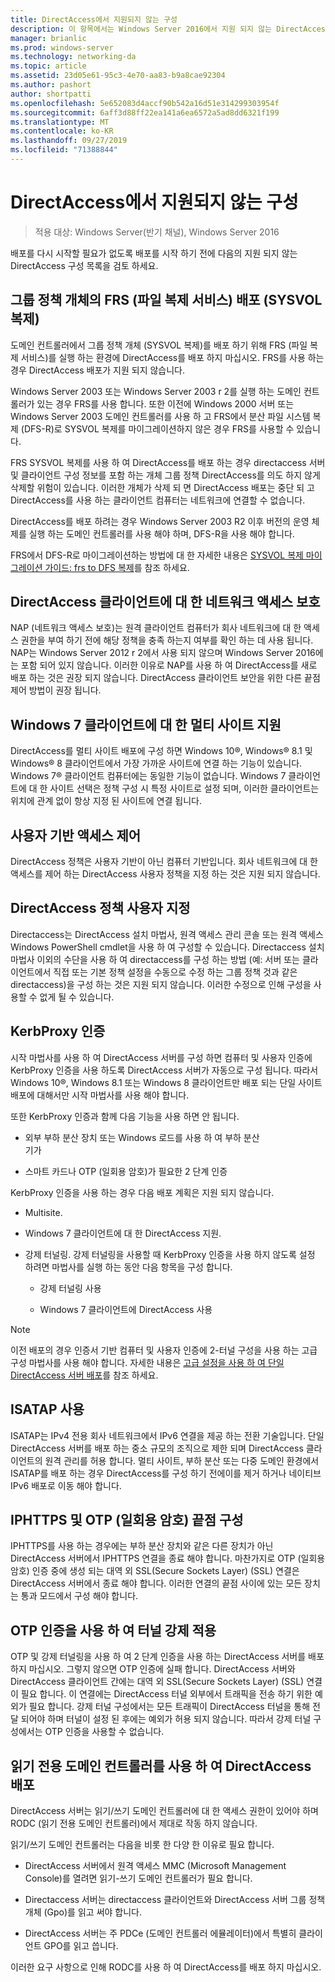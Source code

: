 ```yaml
---
title: DirectAccess에서 지원되지 않는 구성
description: 이 항목에서는 Windows Server 2016에서 지원 되지 않는 DirectAccess 구성 목록을 제공 합니다.
manager: brianlic
ms.prod: windows-server
ms.technology: networking-da
ms.topic: article
ms.assetid: 23d05e61-95c3-4e70-aa83-b9a8cae92304
ms.author: pashort
author: shortpatti
ms.openlocfilehash: 5e652083d4accf90b542a16d51e314299303954f
ms.sourcegitcommit: 6aff3d88ff22ea141a6ea6572a5ad8dd6321f199
ms.translationtype: MT
ms.contentlocale: ko-KR
ms.lasthandoff: 09/27/2019
ms.locfileid: "71388844"
---
```

# <a name="directaccess-unsupported-configurations"></a>DirectAccess에서 지원되지 않는 구성

>적용 대상: Windows Server(반기 채널), Windows Server 2016

배포를 다시 시작할 필요가 없도록 배포를 시작 하기 전에 다음의 지원 되지 않는 DirectAccess 구성 목록을 검토 하세요.  

## <a name="bkmk_frs"></a>그룹 정책 개체의 FRS (파일 복제 서비스) 배포 (SYSVOL 복제)  
도메인 컨트롤러에서 그룹 정책 개체 (SYSVOL 복제)를 배포 하기 위해 FRS (파일 복제 서비스)를 실행 하는 환경에 DirectAccess를 배포 하지 마십시오. FRS를 사용 하는 경우 DirectAccess 배포가 지원 되지 않습니다.  
  
Windows Server 2003 또는 Windows Server 2003 r 2를 실행 하는 도메인 컨트롤러가 있는 경우 FRS를 사용 합니다. 또한 이전에 Windows 2000 서버 또는 Windows Server 2003 도메인 컨트롤러를 사용 하 고 FRS에서 분산 파일 시스템 복제 (DFS-R)로 SYSVOL 복제를 마이그레이션하지 않은 경우 FRS를 사용할 수 있습니다.  
  
FRS SYSVOL 복제를 사용 하 여 DirectAccess를 배포 하는 경우 directaccess 서버 및 클라이언트 구성 정보를 포함 하는 개체 그룹 정책 DirectAccess를 의도 하지 않게 삭제할 위험이 있습니다. 이러한 개체가 삭제 되 면 DirectAccess 배포는 중단 되 고 DirectAccess를 사용 하는 클라이언트 컴퓨터는 네트워크에 연결할 수 없습니다.  
  
DirectAccess를 배포 하려는 경우 Windows Server 2003 R2 이후 버전의 운영 체제를 실행 하는 도메인 컨트롤러를 사용 해야 하며, DFS-R을 사용 해야 합니다.  
  
FRS에서 DFS-R로 마이그레이션하는 방법에 대 한 자세한 내용은 [SYSVOL 복제 마이그레이션 가이드: frs to DFS 복제](https://technet.microsoft.com/library/dd640019(v=ws.10).aspx)를 참조 하세요.  
  
## <a name="bkmk_nap"></a>DirectAccess 클라이언트에 대 한 네트워크 액세스 보호  
NAP (네트워크 액세스 보호)는 원격 클라이언트 컴퓨터가 회사 네트워크에 대 한 액세스 권한을 부여 하기 전에 해당 정책을 충족 하는지 여부를 확인 하는 데 사용 됩니다. NAP는 Windows Server 2012 r 2에서 사용 되지 않으며 Windows Server 2016에는 포함 되어 있지 않습니다. 이러한 이유로 NAP를 사용 하 여 DirectAccess를 새로 배포 하는 것은 권장 되지 않습니다. DirectAccess 클라이언트 보안을 위한 다른 끝점 제어 방법이 권장 됩니다.  
  
## <a name="bkmk_multi"></a>Windows 7 클라이언트에 대 한 멀티 사이트 지원  
DirectAccess를 멀티 사이트 배포에 구성 하면 Windows 10&reg;, Windows&reg; 8.1 및 Windows&reg; 8 클라이언트에서 가장 가까운 사이트에 연결 하는 기능이 있습니다.  Windows 7&reg; 클라이언트 컴퓨터에는 동일한 기능이 없습니다. Windows 7 클라이언트에 대 한 사이트 선택은 정책 구성 시 특정 사이트로 설정 되며, 이러한 클라이언트는 위치에 관계 없이 항상 지정 된 사이트에 연결 됩니다.  
  
## <a name="bkmk_user"></a>사용자 기반 액세스 제어  
DirectAccess 정책은 사용자 기반이 아닌 컴퓨터 기반입니다. 회사 네트워크에 대 한 액세스를 제어 하는 DirectAccess 사용자 정책을 지정 하는 것은 지원 되지 않습니다.  
  
## <a name="bkmk_policy"></a>DirectAccess 정책 사용자 지정  
Directaccess는 DirectAccess 설치 마법사, 원격 액세스 관리 콘솔 또는 원격 액세스 Windows PowerShell cmdlet을 사용 하 여 구성할 수 있습니다. Directaccess 설치 마법사 이외의 수단을 사용 하 여 directaccess를 구성 하는 방법 (예: 서버 또는 클라이언트에서 직접 또는 기본 정책 설정을 수동으로 수정 하는 그룹 정책 것과 같은 directaccess)을 구성 하는 것은 지원 되지 않습니다. 이러한 수정으로 인해 구성을 사용할 수 없게 될 수 있습니다.  
  
## <a name="bkmk_kerb"></a>KerbProxy 인증  
시작 마법사를 사용 하 여 DirectAccess 서버를 구성 하면 컴퓨터 및 사용자 인증에 KerbProxy 인증을 사용 하도록 DirectAccess 서버가 자동으로 구성 됩니다. 따라서 Windows 10&reg;, Windows 8.1 또는 Windows 8 클라이언트만 배포 되는 단일 사이트 배포에 대해서만 시작 마법사를 사용 해야 합니다.  
  
또한 KerbProxy 인증과 함께 다음 기능을 사용 하면 안 됩니다.  
  
-   외부 부하 분산 장치 또는 Windows 로드를 사용 하 여 부하 분산   
    기가  
  
-   스마트 카드나 OTP (일회용 암호)가 필요한 2 단계 인증  
  
KerbProxy 인증을 사용 하는 경우 다음 배포 계획은 지원 되지 않습니다.  
  
-   Multisite.  
  
-   Windows 7 클라이언트에 대 한 DirectAccess 지원.  
  
-   강제 터널링. 강제 터널링을 사용할 때 KerbProxy 인증을 사용 하지 않도록 설정 하려면 마법사를 실행 하는 동안 다음 항목을 구성 합니다.  
  
    -   강제 터널링 사용  
  
    -   Windows 7 클라이언트에 DirectAccess 사용  
  
> [!NOTE]  
> 이전 배포의 경우 인증서 기반 컴퓨터 및 사용자 인증에 2-터널 구성을 사용 하는 고급 구성 마법사를 사용 해야 합니다. 자세한 내용은 [고급 설정을 사용 하 여 단일 DirectAccess 서버 배포](../../remote-access/directaccess/single-server-advanced/Deploy-a-Single-DirectAccess-Server-with-Advanced-Settings.md)를 참조 하세요.  
  
## <a name="bkmk_isa"></a>ISATAP 사용  
ISATAP는 IPv4 전용 회사 네트워크에서 IPv6 연결을 제공 하는 전환 기술입니다. 단일 DirectAccess 서버를 배포 하는 중소 규모의 조직으로 제한 되며 DirectAccess 클라이언트의 원격 관리를 허용 합니다. 멀티 사이트, 부하 분산 또는 다중 도메인 환경에서 ISATAP를 배포 하는 경우 DirectAccess를 구성 하기 전에이를 제거 하거나 네이티브 IPv6 배포로 이동 해야 합니다.  
  
## <a name="bkmk_iphttps"></a>IPHTTPS 및 OTP (일회용 암호) 끝점 구성  
IPHTTPS를 사용 하는 경우에는 부하 분산 장치와 같은 다른 장치가 아닌 DirectAccess 서버에서 IPHTTPS 연결을 종료 해야 합니다. 마찬가지로 OTP (일회용 암호) 인증 중에 생성 되는 대역 외 SSL(Secure Sockets Layer) (SSL) 연결은 DirectAccess 서버에서 종료 해야 합니다. 이러한 연결의 끝점 사이에 있는 모든 장치는 통과 모드에서 구성 해야 합니다.  
  
## <a name="bkmk_ft"></a>OTP 인증을 사용 하 여 터널 강제 적용  
OTP 및 강제 터널링을 사용 하 여 2 단계 인증을 사용 하는 DirectAccess 서버를 배포 하지 마십시오. 그렇지 않으면 OTP 인증에 실패 합니다. DirectAccess 서버와 DirectAccess 클라이언트 간에는 대역 외 SSL(Secure Sockets Layer) (SSL) 연결이 필요 합니다. 이 연결에는 DirectAccess 터널 외부에서 트래픽을 전송 하기 위한 예외가 필요 합니다. 강제 터널 구성에서는 모든 트래픽이 DirectAccess 터널을 통해 전달 되어야 하며 터널이 설정 된 후에는 예외가 허용 되지 않습니다. 따라서 강제 터널 구성에서는 OTP 인증을 사용할 수 없습니다.  
  
## <a name="bkmk_rodc"></a>읽기 전용 도메인 컨트롤러를 사용 하 여 DirectAccess 배포  
DirectAccess 서버는 읽기/쓰기 도메인 컨트롤러에 대 한 액세스 권한이 있어야 하며 RODC (읽기 전용 도메인 컨트롤러)에서 제대로 작동 하지 않습니다.  
  
읽기/쓰기 도메인 컨트롤러는 다음을 비롯 한 다양 한 이유로 필요 합니다.  
  
-   DirectAccess 서버에서 원격 액세스 MMC (Microsoft Management Console)를 열려면 읽기-쓰기 도메인 컨트롤러가 필요 합니다.  
  
-   Directaccess 서버는 directaccess 클라이언트와 DirectAccess 서버 그룹 정책 개체 (Gpo)를 읽고 써야 합니다.  
  
-   DirectAccess 서버는 주 PDCe (도메인 컨트롤러 에뮬레이터)에서 특별히 클라이언트 GPO를 읽고 씁니다.  
  
이러한 요구 사항으로 인해 RODC를 사용 하 여 DirectAccess를 배포 하지 마십시오.  
  


